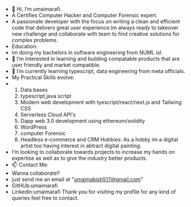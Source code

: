 -  👋 Hi, I’m umaimarafi.
- A Certifies Computer Hacker and Computer Forensic expert.
- A passionate developer with the focus on writing a clean and efficient code that delivers great user experience.Im always ready to takeover new challenge and collaborate with team to find creative solutions  for complex problems.
- Education: 
- Im doing my bachelors in software engineering from NUML isl.
- 👀 I’m interested in learning and building compatable products that are user friendly and market compatible.
- 🌱 I’m currently learning typescript, data engineering from meta officials.
- My Practical Skills evolve:
- 1. Data bases
  2. typescript,java script
  3. Modern web development  with tyescript/react/next.js and Tailwing CSS
  4. Serverless Cloud API's
  5. Dapp web 3.0 development using ethereum/solidity
  6. WordPress
  7. computer Forensic
  8. Headless e-commerce and CRM
  Hobbies:
As a hobby im a digital artist too having interest in abtract digital painting.
-  I’m looking to collaborate towards projects to increase my hands on expertise as well as to give the industry better products.
- 📫 Contact Me:
- Wanna collaborate!!
-  just send me an email  at "umaimakish517@gmail.com"
-  GitHUb:umaimarafi
-  Linkedin:umaimarafi
Thank you for visiting my profile for any kind of queries feel free to contact.
